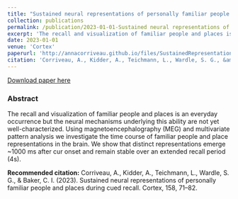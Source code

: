 ```yaml
---
title: "Sustained neural representations of personally familiar people and places during cued recall"
collection: publications
permalink: /publication/2023-01-01-Sustained neural representations of personally familiar people and places during cued recall
excerpt: 'The recall and visualization of familiar people and places is an everyday occurrence but the neural mechanisms underlying this ability are not yet well-characterized. Using magnetoencephalography (MEG) and multivariate pattern analysis we investigate the time course of familiar people and place representations in the brain. We show that distinct representations emerge ~1000 ms after cur onset and remain stable over an extended recall period (4s).'
date: 2023-01-01
venue: 'Cortex'
paperurl: 'http://annacorriveau.github.io/files/SustainedRepresentations_Cortex.pdf'
citation: 'Corriveau, A., Kidder, A., Teichmann, L., Wardle, S. G., &amp; Baker, C. I. (2023). Sustained neural representations of personally familiar people and places during cued recall. Cortex, 158, 71–82.'
---
```


<a href='http://annacorriveau.github.io/files/SustainedRepresentations_Cortex.pdf'>Download paper here</a>

### Abstract
The recall and visualization of familiar people and places is an everyday occurrence but the neural mechanisms underlying this ability are not yet well-characterized. Using magnetoencephalography (MEG) and multivariate pattern analysis we investigate the time course of familiar people and place representations in the brain. We show that distinct representations emerge ~1000 ms after cur onset and remain stable over an extended recall period (4s).

**Recommended citation:** Corriveau, A., Kidder, A., Teichmann, L., Wardle, S. G., & Baker, C. I. (2023). Sustained neural representations of personally familiar people and places during cued recall. Cortex, 158, 71–82.